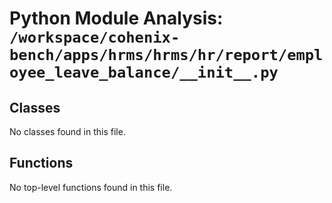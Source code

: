 # Python Module Analysis: `/workspace/cohenix-bench/apps/hrms/hrms/hr/report/employee_leave_balance/__init__.py`

## Classes

No classes found in this file.


## Functions

No top-level functions found in this file.
